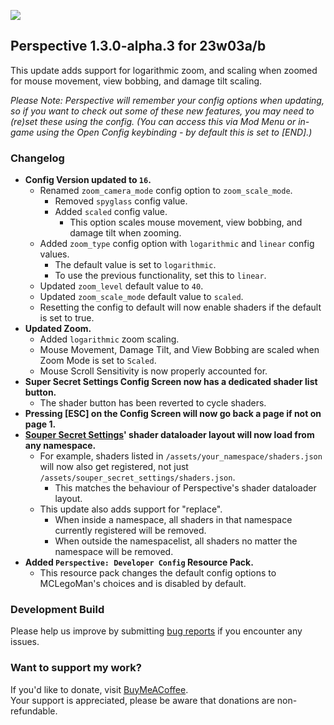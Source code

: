 ![](https://mclegoman.com/images/a/a7/Perspective_Development_Logo.png)  
## Perspective 1.3.0-alpha.3 for 23w03a/b
This update adds support for logarithmic zoom, and scaling when zoomed for mouse movement, view bobbing, and damage tilt scaling.  

*Please Note: Perspective will remember your config options when updating, so if you want to check out some of these new features, you may need to (re)set these using the config. (You can access this via Mod Menu or in-game using the Open Config keybinding - by default this is set to [END].)*

### Changelog  
- **Config Version updated to `16`.**  
  - Renamed `zoom_camera_mode` config option to `zoom_scale_mode`.  
    - Removed `spyglass` config value.  
    - Added `scaled` config value.  
      - This option scales mouse movement, view bobbing, and damage tilt when zooming.  
  - Added `zoom_type` config option with `logarithmic` and `linear` config values.  
    - The default value is set to `logarithmic`.  
    - To use the previous functionality, set this to `linear`.  
  - Updated `zoom_level` default value to `40`.  
  - Updated `zoom_scale_mode` default value to `scaled`.  
  - Resetting the config to default will now enable shaders if the default is set to true.
- **Updated Zoom.**  
  - Added `logarithmic` zoom scaling.  
  - Mouse Movement, Damage Tilt, and View Bobbing are scaled when Zoom Mode is set to `Scaled`.  
  - Mouse Scroll Sensitivity is now properly accounted for.  
- **Super Secret Settings Config Screen now has a dedicated shader list button.**  
  - The shader button has been reverted to cycle shaders.  
- **Pressing [ESC] on the Config Screen will now go back a page if not on page 1.**    
- **[Souper Secret Settings](https://modrinth.com/mod/souper-secret-settings)' shader dataloader layout will now load from any namespace.**  
  - For example, shaders listed in `/assets/your_namespace/shaders.json` will now also get registered, not just `/assets/souper_secret_settings/shaders.json`.  
    - This matches the behaviour of Perspective's shader dataloader layout.  
  - This update also adds support for "replace".  
    - When inside a namespace, all shaders in that namespace currently registered will be removed.  
    - When outside the namespacelist, all shaders no matter the namespace will be removed.  
- **Added `Perspective: Developer Config` Resource Pack.**  
  - This resource pack changes the default config options to MCLegoMan's choices and is disabled by default.  

### Development Build  
Please help us improve by submitting [bug reports](https://github.com/MCLegoMan/Perspective/issues) if you encounter any issues.  

### Want to support my work?  
If you'd like to donate, visit [BuyMeACoffee](https://www.buymeacoffee.com/mclegoman).  
Your support is appreciated, please be aware that donations are non-refundable.  